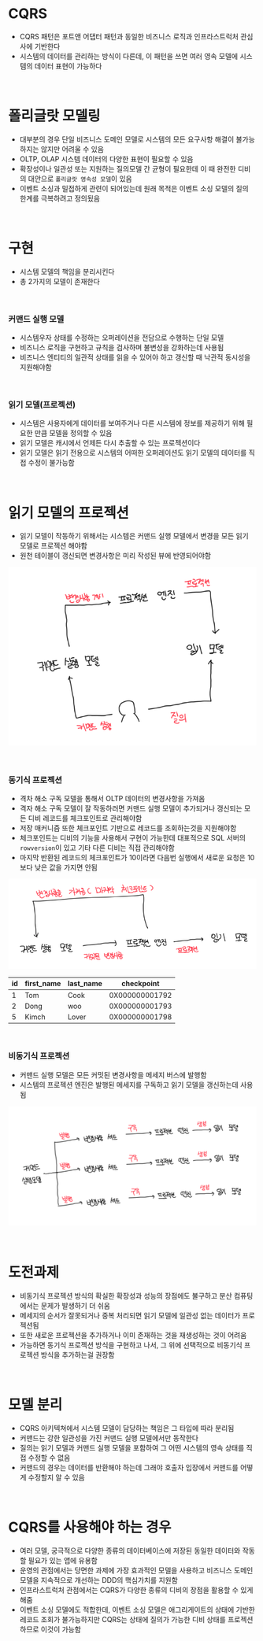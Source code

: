 # CQRS

- CQRS 패턴은 포트앤 어댑터 패턴과 동일한 비즈니스 로직과 인프라스트럭처 관심사에 기반한다
- 시스템의 데이터를 관리하는 방식이 다른데, 이 패턴을 쓰면 여러 영속 모델에 시스템의 데이터 표현이 가능하다

<br>

# 폴리글랏 모델링

- 대부분의 경우 단일 비즈니스 도메인 모델로 시스템의 모든 요구사항 해결이 불가능하지는 않지만 어려울 수 있음
- OLTP, OLAP 시스템 데이터의 다양한 표현이 필요할 수 있음
- 확장성이나 일관성 또는 지원하는 질의모델 간 균형이 필요한데 이 때 완전한 디비의 대안으로 `폴리글랏 영속성 모델`이 있음
- 이벤트 소싱과 밀접하게 관련이 되어있는데 원래 목적은 이벤트 소싱 모델의 질의 한계를 극복하려고 정의됬음

<br>

# 구현

- 시스템 모델의 책임을 분리시킨다
- 총 2가지의 모델이 존재한다

<br>

### 커맨드 실행 모델

- 시스템우자 상태를 수정하는 오퍼레이션을 전담으로 수행하는 단일 모델
- 비즈니스 로직을 구현하고 규칙을 검사하며 불변성을 강화하는데 사용됨
- 비즈니스 엔티티의 일관적 상태를 읽을 수 있어야 하고 갱신할 때 낙관적 동시성을 지원해야함

<br>

### 읽기 모델(프로젝션)

- 시스템은 사용자에게 데이터를 보여주거나 다른 시스템에 정보를 제공하기 위해 필요한 만큼 모델을 정의할 수 있음
- 읽기 모델은 캐시에서 언제든 다시 추출할 수 있는 프로젝션이다
- 읽기 모델은 읽기 전용으로 시스템의 어떠한 오퍼레이션도 읽기 모델의 데이터를 직접 수정이 불가능함

<br>

# 읽기 모델의 프로젝션

- 읽기 모델이 작동하기 위해서는 시스템은 커맨드 실행 모델에서 변경을 모든 읽기 모델로 프로젝션 해야함
- 원천 테이블이 갱신되면 변경사항은 미리 작성된 뷰에 반영되어야함

![alt text](image.png)

<br>

### 동기식 프로젝션

- 격차 해소 구독 모델을 통해서 OLTP 데이터의 변경사항을 가져옴
- 격자 해소 구독 모델이 잘 작동하러면 커맨드 실행 모델이 추가되거나 갱신되는 모든 디비 레코드를 체크포인트로 관리해야함
- 저장 매커니즘 또한 체크포인트 기반으로 레코드를 조회하는것을 지원해야함
- 체크포인트는 디비의 기능을 사용해서 구현이 가능한데 대표적으로 SQL 서버의 `rowversion`이 있고 기타 다른 디비는 직접 관리해야함
- 마지막 반환된 레코드의 체크포인트가 10이라면 다음번 실행에서 새로운 요청은 10보다 낮은 값을 가지면 안됨

![alt text](image-1.png)

| id  | first_name | last_name | checkpoint     |
| --- | ---------- | --------- | -------------- |
| 1   | Tom        | Cook      | 0X000000001792 |
| 2   | Dong       | woo       | 0X000000001793 |
| 5   | Kimch      | Lover     | 0X000000001798 |

<br>

### 비동기식 프로젝션

- 커맨드 실행 모델은 모든 커밋된 변경사항을 메세지 버스에 발행함
- 시스템의 프로젝션 엔진은 발행된 메세지를 구독하고 읽기 모델을 갱신하는데 사용됨

![alt text](image-2.png)

<br>

# 도전과제

- 비동기식 프로젝션 방식의 확실한 확장성과 성능의 장점에도 불구하고 분산 컴퓨팅에서는 문제가 발생하기 더 쉬움
- 메세지의 순서가 잘못되거나 중복 처리되면 읽기 모델에 일관성 없는 데이터가 프로젝션됨
- 또한 새로운 프로젝션을 추가하거나 이미 존재하는 것을 재생성하는 것이 어려움
- 가능하면 동기식 프로젝션 방식을 구현하고 나서, 그 위에 선택적으로 비동기식 프로젝션 방식을 추가하는걸 권장함

<br>

# 모델 분리

- CQRS 아키텍쳐에서 시스템 모델이 담당하는 책임은 그 타입에 따라 분리됨
- 커맨드는 강한 일관성을 가진 커맨드 실행 모델에서만 동작한다
- 질의는 읽기 모델과 커맨드 실행 모델을 포함하여 그 어떤 시스템의 영속 상태를 직접 수정할 수 없음
- 커맨드의 경우는 데이터를 반환해야 하는데 그래야 호출자 입장에서 커맨드를 어떻게 수정할지 알 수 있음

<br>

# CQRS를 사용해야 하는 경우

- 여러 모델, 궁극적으로 다양한 종류의 데이터베이스에 저장된 동일한 데이터와 작동할 필요가 있는 앱에 유용함
- 운영의 관점에서는 당면한 과제에 가장 효과적인 모델을 사용하고 비즈니스 도메인 모델을 지속적으로 개선하는 DDD의 핵심가치를 지원함
- 인프라스트럭처 관점에서는 CQRS가 다양한 종류의 디비의 장점을 활용할 수 있게 해줌
- 이벤트 소싱 모델에도 적합한데, 이벤트 소싱 모델은 애그리게이트의 상태에 기반한 레코드 조회가 불가능하지만 CQRS는 상태에 질의가 가능한 디비 상태를 프로젝션 하므로 이것이 가능함
